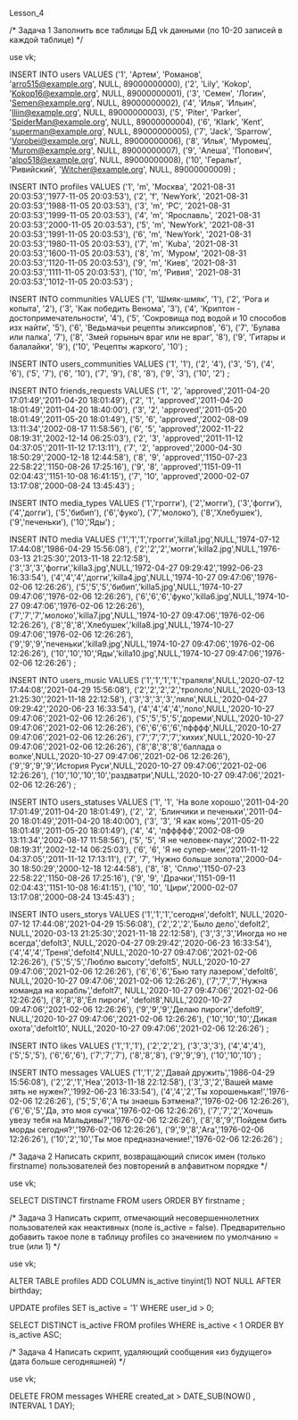 Lesson_4

/* Задача 1
Заполнить все таблицы БД vk данными (по 10-20 записей в каждой таблице)
*/

use vk;

INSERT INTO users VALUES
('1', 'Артем', 'Романов', 'arro515@example.org', NULL, 89000000000),
('2', 'Lily', 'Kokop', 'Kokop16@example.org', NULL, 89000000001),
('3', 'Семен', 'Логин', 'Semen@example.org', NULL, 89000000002),
('4', 'Илья', 'Ильин', 'Iliin@example.org', NULL, 89000000003),
('5', 'Piter', 'Parker', 'SpiderMan@example.org', NULL, 89000000004),
('6', 'Klark', 'Kent', 'superman@example.org', NULL, 89000000005),
('7', 'Jack', 'Sparrow', 'Vorobei@example.org', NULL, 89000000006),
('8', 'Илья', 'Муромец', 'Murom@example.org', NULL, 89000000007),
('9', 'Алеша', 'Попович', 'alpo518@example.org', NULL, 89000000008),
('10', 'Геральт', 'Ривийский', 'Witcher@example.org', NULL, 89000000009)
;

INSERT INTO profiles VALUES
('1', 'm', 'Москва', '2021-08-31 20:03:53','1977-11-05 20:03:53'),
('2', 'f', 'NewYork', '2021-08-31 20:03:53','1988-11-05 20:03:53'),
('3', 'm', 'PC', '2021-08-31 20:03:53','1999-11-05 20:03:53'),
('4', 'm', 'Ярославль', '2021-08-31 20:03:53','2000-11-05 20:03:53'),
('5', 'm', 'NewYork', '2021-08-31 20:03:53','1991-11-05 20:03:53'),
('6', 'm', 'NewYork', '2021-08-31 20:03:53','1980-11-05 20:03:53'),
('7', 'm', 'Kuba', '2021-08-31 20:03:53','1600-11-05 20:03:53'),
('8', 'm', 'Муром', '2021-08-31 20:03:53','1120-11-05 20:03:53'),
('9', 'm', 'Киев', '2021-08-31 20:03:53','1111-11-05 20:03:53'),
('10', 'm', 'Ривия', '2021-08-31 20:03:53','1012-11-05 20:03:53')
;

INSERT INTO communities VALUES
('1', 'Шмяк-шмяк', '1'),
('2', 'Рога и копыта', '2'),
('3', 'Как победить Венома', '3'),
('4', 'Криптон - достопримечательности', '4'),
('5', 'Сокровища под водой и 10 способов изх найти', '5'),
('6', 'Ведьмачьи рецепты эликсирпов', '6'),
('7', 'Булава или палка', '7'),
('8', 'Змей горыныч враг или не враг', '8'),
('9', 'Гитары и балалайки', '9'),
('10', 'Рецепты жаркого', '10')
;

INSERT INTO users_communities VALUES
('1', '1'),
('2', '4'),
('3', '5'),
('4', '6'),
('5', '7'),
('6', '10'),
('7', '9'),
('8', '8'),
('9', '3'),
('10', '2')
;

INSERT INTO friends_requests VALUES
('1', '2', 'approved','2011-04-20 17:01:49','2011-04-20 18:01:49'),
('2', '1', 'approved','2011-04-20 18:01:49','2011-04-20 18:40:00'),
('3', '2', 'approved','2011-05-20 18:01:49','2011-05-20 18:01:49'),
('5', '6', 'approved','2002-08-09 13:11:34','2002-08-17 11:58:56'),
('6', '5', 'approved','2002-11-22 08:19:31','2002-12-14 06:25:03'),
('2', '3', 'approved','2011-11-12 04:37:05','2011-11-12 17:13:11'),
('7', '2', 'approved','2000-04-30 18:50:29','2000-12-18 12:44:58'),
('8', '9', 'approved','1150-07-23 22:58:22','1150-08-26 17:25:16'),
('9', '8', 'approved','1151-09-11 02:04:43','1151-10-08 16:41:15'),
('7', '10', 'approved','2000-02-07 13:17:08','2000-08-24 13:45:43')
;

INSERT INTO media_types VALUES 
('1','грогги'),
('2','могги'),
('3','фогги'),
('4','догги'),
('5','бибип'),
('6','фуко'),
('7','молоко'),
('8','Хлебушек'),
('9','печеньки'),
('10','Яды')
;

INSERT INTO media VALUES 
('1','1','1','грогги','killa1.jpg',NULL,'1974-07-12 17:44:08','1986-04-29 15:56:08'),
('2','2','2','могги','killa2.jpg',NULL,'1976-03-13 21:25:30','2013-11-18 22:12:58'),
('3','3','3','фогги','killa3.jpg',NULL,'1972-04-27 09:29:42','1992-06-23 16:33:54'),
('4','4','4','догги','killa4.jpg',NULL,'1974-10-27 09:47:06','1976-02-06 12:26:26'),
('5','5','5','бибип','killa5.jpg',NULL,'1974-10-27 09:47:06','1976-02-06 12:26:26'),
('6','6','6','фуко','killa6.jpg',NULL,'1974-10-27 09:47:06','1976-02-06 12:26:26'),
('7','7','7','молоко','killa7.jpg',NULL,'1974-10-27 09:47:06','1976-02-06 12:26:26'),
('8','8','8','Хлебушек','killa8.jpg',NULL,'1974-10-27 09:47:06','1976-02-06 12:26:26'),
('9','9','9','печеньки','killa9.jpg',NULL,'1974-10-27 09:47:06','1976-02-06 12:26:26'),
('10','10','10','Яды','killa10.jpg',NULL,'1974-10-27 09:47:06','1976-02-06 12:26:26')
;

INSERT INTO users_music VALUES
('1','1','1','1','траляля',NULL,'2020-07-12 17:44:08','2021-04-29 15:56:08'),
('2','2','2','2','трололо',NULL,'2020-03-13 21:25:30','2021-11-18 22:12:58'),
('3','3','3','3','ляля',NULL,'2020-04-27 09:29:42','2020-06-23 16:33:54'),
('4','4','4','4','лоло',NULL,'2020-10-27 09:47:06','2021-02-06 12:26:26'),
('5','5','5','5','дореми',NULL,'2020-10-27 09:47:06','2021-02-06 12:26:26'),
('6','6','6','6','пфффф',NULL,'2020-10-27 09:47:06','2021-02-06 12:26:26'),
('7','7','7','7','хихих',NULL,'2020-10-27 09:47:06','2021-02-06 12:26:26'),
('8','8','8','8','баллада о волке',NULL,'2020-10-27 09:47:06','2021-02-06 12:26:26'),
('9','9','9','9','История Руси',NULL,'2020-10-27 09:47:06','2021-02-06 12:26:26'),
('10','10','10','10','раздватри',NULL,'2020-10-27 09:47:06','2021-02-06 12:26:26')
;

INSERT INTO users_statuses VALUES
('1', '1', 'На воле хорошо','2011-04-20 17:01:49','2011-04-20 18:01:49'),
('2', '2', 'Блинчики и печеньки','2011-04-20 18:01:49','2011-04-20 18:40:00'),
('3', '3', 'Я как конь','2011-05-20 18:01:49','2011-05-20 18:01:49'),
('4', '4', 'пффффф','2002-08-09 13:11:34','2002-08-17 11:58:56'),
('5', '5', 'Я не человек-паук','2002-11-22 08:19:31','2002-12-14 06:25:03'),
('6', '6', 'Я не супер-мен','2011-11-12 04:37:05','2011-11-12 17:13:11'),
('7', '7', 'Нужно больше золота','2000-04-30 18:50:29','2000-12-18 12:44:58'),
('8', '8', 'Сплю','1150-07-23 22:58:22','1150-08-26 17:25:16'),
('9', '9', 'Драчки','1151-09-11 02:04:43','1151-10-08 16:41:15'),
('10', '10', 'Цири','2000-02-07 13:17:08','2000-08-24 13:45:43')
;

INSERT INTO users_storys VALUES
('1','1','1','сегодня','defolt1', NULL,'2020-07-12 17:44:08','2021-04-29 15:56:08'),
('2','2','2','Было дело','defolt2', NULL,'2020-03-13 21:25:30','2021-11-18 22:12:58'),
('3','3','3','Иногда но не всегда','defolt3', NULL,'2020-04-27 09:29:42','2020-06-23 16:33:54'),
('4','4','4','Треня','defolt4',NULL,'2020-10-27 09:47:06','2021-02-06 12:26:26'),
('5','5','5','Люблю высоту','defolt5', NULL,'2020-10-27 09:47:06','2021-02-06 12:26:26'),
('6','6','6','Бью тату лазером','defolt6', NULL,'2020-10-27 09:47:06','2021-02-06 12:26:26'),
('7','7','7','Нужна команда на корабль','defolt7', NULL,'2020-10-27 09:47:06','2021-02-06 12:26:26'),
('8','8','8','Ел пироги', 'defolt8',NULL,'2020-10-27 09:47:06','2021-02-06 12:26:26'),
('9','9','9','Делаю пироги','defolt9', NULL,'2020-10-27 09:47:06','2021-02-06 12:26:26'),
('10','10','10','Дикая охота','defolt10', NULL,'2020-10-27 09:47:06','2021-02-06 12:26:26')
;

INSERT INTO likes VALUES 
('1','1','1'),
('2','2','2'),
('3','3','3'),
('4','4','4'),
('5','5','5'),
('6','6','6'),
('7','7','7'),
('8','8','8'),
('9','9','9'),
('10','10','10')
;

INSERT INTO messages VALUES 
('1','1','2','Давай дружить','1986-04-29 15:56:08'),
('2','2','1','Неа','2013-11-18 22:12:58'),
('3','3','2','Вашей маме зять не нужен?','1992-06-23 16:33:54'),
('4','4','2','Ты хорошенькая!','1976-02-06 12:26:26'),
('5','5','6','А ты знаешь Бэтмена?','1976-02-06 12:26:26'),
('6','6','5','Да, это моя сучка','1976-02-06 12:26:26'),
('7','7','2','Хочешь увезу тебя на Мальдивы?','1976-02-06 12:26:26'),
('8','8','9','Пойдем бить морды сегодня?','1976-02-06 12:26:26'),
('9','9','8','Ага','1976-02-06 12:26:26'),
('10','2','10','Ты мое предназначение!','1976-02-06 12:26:26')
;

/* Задача 2
 Написать скрипт, возвращающий список имен (только firstname) пользователей без повторений в алфавитном порядке
*/

use vk;

SELECT DISTINCT firstname
FROM users ORDER BY firstname
;

/* Задача 3
  Написать скрипт, отмечающий несовершеннолетних пользователей как неактивных (поле is_active = false). Предварительно добавить такое поле в таблицу profiles со значением по умолчанию = true (или 1)
*/

use vk;

ALTER TABLE profiles ADD COLUMN is_active tinyint(1) NOT NULL AFTER birthday;

UPDATE profiles
SET is_active = '1'
WHERE user_id > 0; 

SELECT DISTINCT is_active
FROM profiles
WHERE is_active < 1
ORDER BY is_active ASC;

/* Задача 4
Написать скрипт, удаляющий сообщения «из будущего» (дата больше сегодняшней)
*/

use vk;

DELETE FROM messages WHERE created_at > DATE_SUB(NOW() , INTERVAL 1 DAY);
